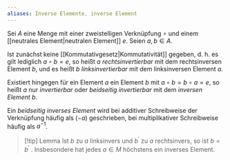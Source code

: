 ```yaml
---
aliases: Inverse Elemente, inverse Element
---
```

Sei $A$ eine Menge mit einer zweistelligen Verknüpfung $\circ$ und einem [[neutrales Element|neutralen Element]] $e$. Seien $a,b \in A$.

Ist zunächst keine [[Kommutativgesetz|Kommutativität]] gegeben, d. h. es gilt lediglich
$a\circ b=e$, so heißt $a$ *rechtsinvertierbar* mit dem rechtsinversen Element $b$, und es heißt $b$ *linksinvertierbar* mit dem linksinversen Element $a$.

Existiert hingegen für ein Element $a$ ein Element $b$  mit $a\circ b=b\circ a=e$, so heißt $a$ nur *invertierbar* oder *beidseitig invertierbar* mit dem *inversen Element* $b$.

Ein *beidseitig inverses Element* wird bei additiver Schreibweise der Verknüpfung häufig als $(-a)$ geschrieben, bei multiplikativer Schreibweise häufig als $a^{-1}$.

>[!tip] Lemma 
>Ist $b$ zu $a$ linksinvers und $b^′$ zu $a$ rechtsinvers, so ist $b = b^′$ . Insbesondere hat jedes $a ∈ M$ höchstens ein inverses Element.

